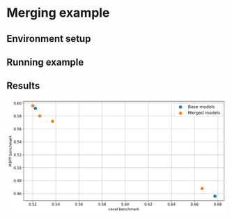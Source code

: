 # Merging example

## Environment setup

## Running example

## Results

![Base vs merged models](./pics/base_vs_merged_models.png)
